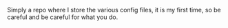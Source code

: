 Simply a repo where I store the various config files, it is my first time, so be careful and
be careful for what you do.

